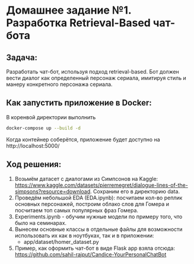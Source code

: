 # Домашнее задание №1. Разработка Retrieval-Based чат-бота

## Задача:
Разработать чат-бот, используя подход retrieval-based. Бот должен вести диалог как определенный персонаж сериала, имитируя стиль и манеру конкретного персонажа сериала.

## Как запустить приложение в Docker:
В коренвой директории выполнить 
```bash
docker-compose up --build -d
```
Когда контейнер соберётся, приложение будет доступно на http://localhost:5000/

## Ход решения:
1) Возьмём датасет с диалогами из Симпсонов на Kaggle:
https://www.kaggle.com/datasets/pierremegret/dialogue-lines-of-the-simpsons?resource=download. Сохраним его в директорию data.
2) Проведём небольшой EDA (EDA.ipynb): посчитаем кол-во реплик основных персонажей, построим облако слов для Гомера и посчитаем топ самых популярных фраз Гомера.
3) Experiments.ipynb - обучим нужные модели по примеру того, что было на семинарах.
4) Вынесем основные классы в отдельные файлы для возможности использовать их как в ноутбуках, так и в приложении:
    * app/dataset/homer_dataset.py
5) Пример, как оформить чат-бот в виде Flask app взяла отсюда: https://github.com/sahil-rajput/Candice-YourPersonalChatBot
